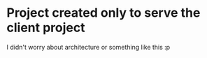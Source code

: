 # Project created only to serve the client project
I didn't worry about architecture or something like this :p 
